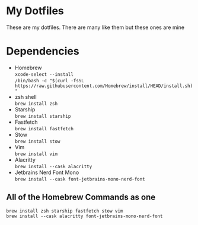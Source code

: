 # My Dotfiles
These are my dotfiles. There are many like them but these ones are mine

# Dependencies
* Homebrew<br>
  `xcode-select --install`<br>
  `/bin/bash -c "$(curl -fsSL https://raw.githubusercontent.com/Homebrew/install/HEAD/install.sh)"`
* zsh shell<br>
  `brew install zsh`
* Starship<br>
  `brew install starship`
* Fastfetch<br>
  `brew install fastfetch`
* Stow<br>
  `brew install stow`
* Vim<br>
  `brew install vim`
* Alacritty<br>
  `brew install --cask alacritty`
* Jetbrains Nerd Font Mono<br>
  `brew install --cask font-jetbrains-mono-nerd-font`

## All of the Homebrew Commands as one
`brew install zsh starship fastfetch stow vim`<br>
`brew install --cask alacritty font-jetbrains-mono-nerd-font`
